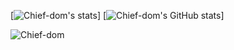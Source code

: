 <!--
<a href="https://github.com/Chief-dom/">
  <img align="center" src="https://github-readme-stats.vercel.app/api/top-langs/?username=Chief-dom&langs_count=4" />
</a>
<a>
  <img align="center" src="https://github-readme-stats.vercel.app/api?username=Chief-dom&show_icons=true&count_private=true&include_all_commits=true" />
</a>
-->
[![Chief-dom's stats](https://github-readme-stats.vercel.app/api/top-langs/?username=Chief-dom&langs_count=3&exclude_repo=Predict_Future_Sales)]
[![Chief-dom's GitHub stats](https://github-readme-stats.vercel.app/api?username=Chief-dom&show_icons=true&hide=prs&count_private=true&include_all_commits=true)]



<!--
<a href="https://github.com/Chief-dom/Predict_Future_Sales">
  <img align="center" src="https://github-readme-stats.vercel.app/api/pin/?username=Chief-dom&repo=Predict_Future_Sales" />
</a>
[![Top Langs](https://github-readme-stats.vercel.app/api/top-langs/?username=Chief-dom&langs_count=4&count_private=true)](https://github.com/Chief-dom/github-readme-stats)
-->
<!--
![Chief-dom's GitHub stats](https://github-readme-stats.vercel.app/api?username=Chief-dom&show_icons=true&theme=radical)
-->


![Chief-dom](https://img.shields.io/badge/<WORD_ON_LEFT>-<WORD_ON_RIGHT>-informational?style=flat&logo=<LOGO_NAME>&logoColor=white&color=2bbc8a)


<!--
**Chief-dom/Chief-dom** is a ✨ _special_ ✨ repository because its `README.md` (this file) appears on your GitHub profile.


Here are some ideas to get you started:

- 🔭 I’m currently working on ...
- 🌱 I’m currently learning ...
- 👯 I’m looking to collaborate on ...
- 🤔 I’m looking for help with ...
- 💬 Ask me about ...
- 📫 How to reach me: ...
- 😄 Pronouns: ...
- ⚡ Fun fact: ...
-->

